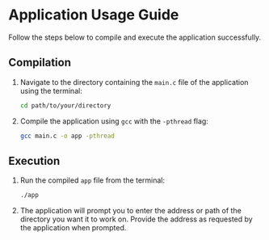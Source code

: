 # Application Usage Guide

Follow the steps below to compile and execute the application successfully.

## Compilation

1. Navigate to the directory containing the `main.c` file of the application using the terminal:

    ```bash
    cd path/to/your/directory
    ```

2. Compile the application using `gcc` with the `-pthread` flag:

    ```bash
    gcc main.c -o app -pthread
    ```

## Execution

1. Run the compiled `app` file from the terminal:

    ```bash
    ./app
    ```

2. The application will prompt you to enter the address or path of the directory you want it to work on. Provide the address as requested by the application when prompted.